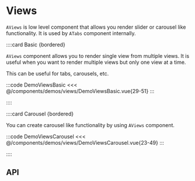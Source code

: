 <script lang="ts" setup>
import viewApi from '@virgo/component-meta/AView.json';
import viewsApi from '@virgo/component-meta/AViews.json';
</script>

# Views

`AViews` is low level component that allows you render slider or carousel like functionality. It is used by `ATabs` component internally.

<!-- 👉 Basic -->
::::card Basic {bordered}

`AViews` component allows you to render single view from multiple views. It is useful when you want to render multiple views but only one view at a time.

This can be useful for tabs, carousels, etc.

:::code DemoViewsBasic
<<< @/components/demos/views/DemoViewsBasic.vue{29-51}
:::

::::

<!-- 👉 Carousel -->
::::card Carousel {bordered}

You can create carousel like functionality by using `AViews` component.

:::code DemoViewsCarousel
<<< @/components/demos/views/DemoViewsCarousel.vue{23-49}
:::

::::

<!-- 👉 API -->
## API

<Api title="Views" :api="viewsApi" class="mb-8"></Api>
<Api title="View" :api="viewApi"></Api>
